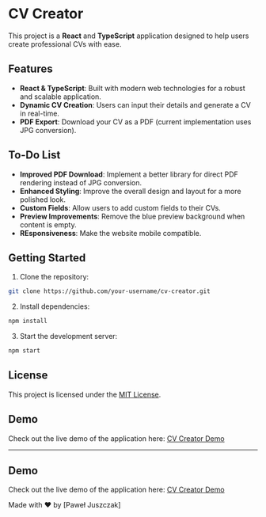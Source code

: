 # CV Creator

This project is a **React** and **TypeScript** application designed to help users create professional CVs with ease.

## Features

- **React & TypeScript**: Built with modern web technologies for a robust and scalable application.
- **Dynamic CV Creation**: Users can input their details and generate a CV in real-time.
- **PDF Export**: Download your CV as a PDF (current implementation uses JPG conversion).

## To-Do List

- **Improved PDF Download**: Implement a better library for direct PDF rendering instead of JPG conversion.
- **Enhanced Styling**: Improve the overall design and layout for a more polished look.
- **Custom Fields**: Allow users to add custom fields to their CVs.
- **Preview Improvements**: Remove the blue preview background when content is empty.
- **REsponsiveness**: Make the website mobile compatible.

## Getting Started

1. Clone the repository:

```bash
git clone https://github.com/your-username/cv-creator.git
```

2. Install dependencies:

```bash
npm install
```

3. Start the development server:

```bash
npm start
```

## License

This project is licensed under the [MIT License](LICENSE).

## Demo

Check out the live demo of the application here: [CV Creator Demo](https://cv-creator-7l3.pages.dev/)

---

## Demo

Check out the live demo of the application here: [CV Creator Demo](https://cv-creator-7l3.pages.dev/)

Made with ❤️ by [Paweł Juszczak]
